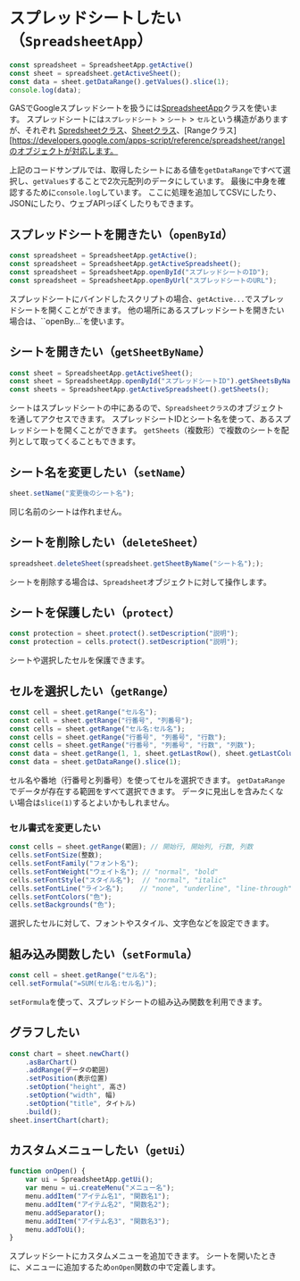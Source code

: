 # スプレッドシートしたい（``SpreadsheetApp``）

```js
const spreadsheet = SpreadsheetApp.getActive()
const sheet = spreadsheet.getActiveSheet();
const data = sheet.getDataRange().getValues().slice(1);
console.log(data);
```

GASでGoogleスプレッドシートを扱うには[SpreadsheetApp](https://developers.google.com/apps-script/reference/spreadsheet/spreadsheet-app)クラスを使います。
スプレッドシートには``スプレッドシート`` > ``シート`` > ``セル``という構造がありますが、それぞれ
[Spredsheetクラス](https://developers.google.com/apps-script/reference/spreadsheet/spreadsheet)、[Sheetクラス](https://developers.google.com/apps-script/reference/spreadsheet/sheet)、[Rangeクラス][https://developers.google.com/apps-script/reference/spreadsheet/range]のオブジェクトが対応します。

上記のコードサンプルでは、取得したシートにある値を``getDataRange``ですべて選択し、``getValues``することで2次元配列のデータにしています。
最後に中身を確認するために``console.log``しています。
ここに処理を追加してCSVにしたり、JSONにしたり、ウェブAPIっぽくしたりもできます。

## スプレッドシートを開きたい（``openById``）

```js
const spreadsheet = SpreadsheetApp.getActive();
const spreadsheet = SpreadsheetApp.getActiveSpreadsheet();
const spreadsheet = SpreadsheetApp.openById("スプレッドシートのID");
const spreadsheet = SpreadsheetApp.openByUrl("スプレッドシートのURL");
```

スプレッドシートにバインドしたスクリプトの場合、``getActive...``でスプレッドシートを開くことができます。
他の場所にあるスプレッドシートを開きたい場合は、``openBy...`を使います。

## シートを開きたい（``getSheetByName``）

```js
const sheet = SpreadsheetApp.getActiveSheet();
const sheet = SpreadsheetApp.openById("スプレッドシートID").getSheetsByName("シート名");
const sheets = SpreadsheetApp.getActiveSpreadsheet().getSheets();

```

シートはスプレッドシートの中にあるので、``Spreadsheetクラス``のオブジェクトを通してアクセスできます。
スプレッドシートIDとシート名を使って、あるスプレッドシートを開くことができます。
``getSheets``（複数形）で複数のシートを配列として取ってくることもできます。

## シート名を変更したい（``setName``）

```js
sheet.setName("変更後のシート名");
```

同じ名前のシートは作れません。

## シートを削除したい（``deleteSheet``）

```js
spreadsheet.deleteSheet(spreadsheet.getSheetByName("シート名"););
```

シートを削除する場合は、``Spreadsheet``オブジェクトに対して操作します。

## シートを保護したい（``protect``）

```js
const protection = sheet.protect().setDescription("説明");
const protection = cells.protect().setDescription("説明");
```

シートや選択したセルを保護できます。

## セルを選択したい（``getRange``）

```js
const cell = sheet.getRange("セル名");
const cell = sheet.getRange("行番号", "列番号");
const cells = sheet.getRange("セル名:セル名");
const cells = sheet.getRange("行番号", "列番号", "行数");
const cells = sheet.getRange("行番号", "列番号", "行数", "列数");
const data = sheet.getRange(1, 1, sheet.getLastRow(), sheet.getLastColumns());
const data = sheet.getDataRange().slice(1);
```

セル名や番地（行番号と列番号）を使ってセルを選択できます。
``getDataRange``でデータが存在する範囲をすべて選択できます。
データに見出しを含みたくない場合は``slice(1)``するとよいかもしれません。

### セル書式を変更したい

```js
const cells = sheet.getRange(範囲); // 開始行, 開始列, 行数, 列数
cells.setFontSize(整数);
cells.setFontFamily("フォント名");
cells.setFontWeight("ウェイト名"); // "normal", "bold"
cells.setFontStyle("スタイル名");  // "normal", "italic"
cells.setFontLine("ライン名");    // "none", "underline", "line-through"
cells.setFontColors("色");
cells.setBackgrounds("色");
```

選択したセルに対して、フォントやスタイル、文字色などを設定できます。

## 組み込み関数したい（``setFormula``）

```js
const cell = sheet.getRange("セル名");
cell.setFormula("=SUM(セル名:セル名)");
```

``setFormula``を使って、スプレッドシートの組み込み関数を利用できます。

## グラフしたい

```js
const chart = sheet.newChart()
    .asBarChart()
    .addRange(データの範囲)
    .setPosition(表示位置)
    .setOption("height", 高さ)
    .setOption("width", 幅)
    .setOption("title", タイトル)
    .build();
sheet.insertChart(chart);
```

## カスタムメニューしたい（``getUi``）

```js
function onOpen() {
    var ui = SpreadsheetApp.getUi();
    var menu = ui.createMenu("メニュー名");
    menu.addItem("アイテム名1", "関数名1");
    menu.addItem("アイテム名2", "関数名2");
    menu.addSeparator();
    menu.addItem("アイテム名3", "関数名3");
    menu.addToUi();
}
```

スプレッドシートにカスタムメニューを追加できます。
シートを開いたときに、メニューに追加するため``onOpen``関数の中で定義します。
